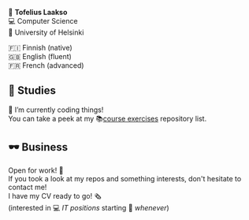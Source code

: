 🧖 **Tofelius Laakso**  
💻 Computer Science  
🏫 University of Helsinki  
<!--:man_technologist:-->

🇫🇮 Finnish (native)  
🇬🇧 English (fluent)  
🇫🇷 French (advanced)

📖 Studies
---

🌱 I’m currently coding things!  
You can take a peek at my 📚[course exercises](https://github.com/stars/t0ffe/lists/course-exercises)  repository list.

🕶️ Business
---
Open for work! 🏢  
If you took a look at my repos and something interests, don't hesitate to contact me!  
I have my CV ready to go! 🗞️  
(interested in 💻 _IT positions_ starting 📆 _whenever_)
